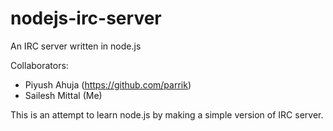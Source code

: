 nodejs-irc-server
=================

An IRC server written in node.js

Collaborators:
* Piyush Ahuja (https://github.com/parrik)
* Sailesh Mittal (Me)

This is an attempt to learn node.js by making a simple version of IRC server.